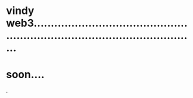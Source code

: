 # vindy web3.....................................................................................................
# soon....
.
